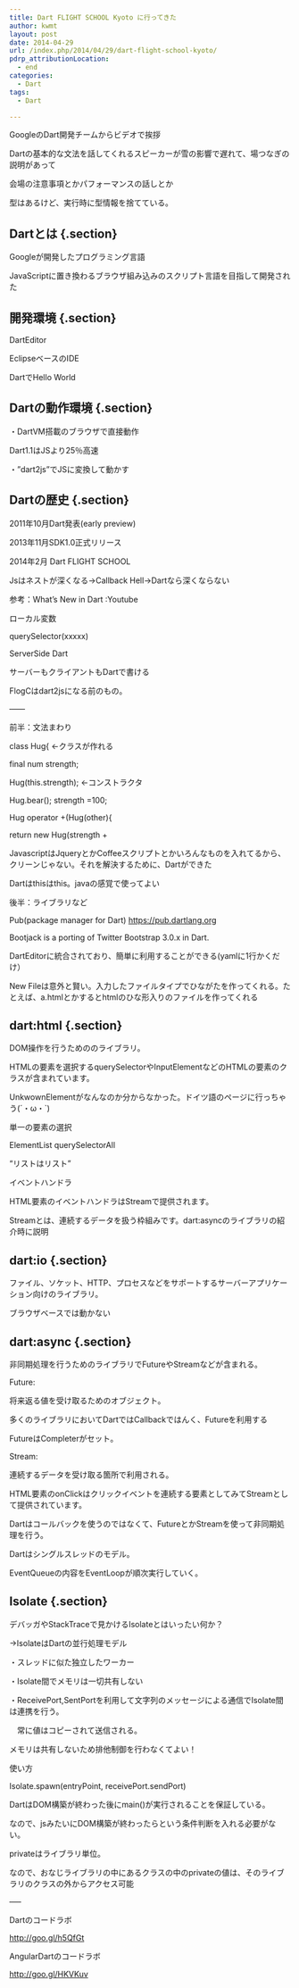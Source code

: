 ```yaml
---
title: Dart FLIGHT SCHOOL Kyoto に行ってきた
author: kwmt
layout: post
date: 2014-04-29
url: /index.php/2014/04/29/dart-flight-school-kyoto/
pdrp_attributionLocation:
  - end
categories:
  - Dart
tags:
  - Dart

---
```

GoogleのDart開発チームからビデオで挨拶

Dartの基本的な文法を話してくれるスピーカーが雪の影響で遅れて、場つなぎの説明があって
  
会場の注意事項とかパフォーマンスの話しとか

型はあるけど、実行時に型情報を捨てている。

## Dartとは {.section}

Googleが開発したプログラミング言語
  
JavaScriptに置き換わるブラウザ組み込みのスクリプト言語を目指して開発された

## 開発環境 {.section}

DartEditor
  
EclipseベースのIDE

DartでHello World

## Dartの動作環境 {.section}

・DartVM搭載のブラウザで直接動作
    
Dart1.1はJSより25％高速
  
・&#8221;dart2js&#8221;でJSに変換して動かす

## Dartの歴史 {.section}

2011年10月Dart発表(early preview)
  
2013年11月SDK1.0正式リリース
  
2014年2月 Dart FLIGHT SCHOOL

Jsはネストが深くなる→Callback Hell→Dartなら深くならない
  
参考：What&#8217;s New in Dart :Youtube

ローカル変数
  
querySelector(xxxxx)

ServerSide Dart
  
サーバーもクライアントもDartで書ける

FlogCはdart2jsになる前のもの。

&#8212;&#8212;
  
前半：文法まわり
  
class Hug{ ←クラスが作れる
   
final num strength;
   
Hug(this.strength); ←コンストラクタ

Hug.bear(); strength =100;

Hug operator +(Hug(other){
     
return new Hug(strength + 

JavascriptはJqueryとかCoffeeスクリプトとかいろんなものを入れてるから、クリーンじゃない。それを解決するために、Dartができた

Dartはthisはthis。javaの感覚で使ってよい

後半：ライブラリなど
  
Pub(package manager for Dart) https://pub.dartlang.org
  
Bootjack is a porting of Twitter Bootstrap 3.0.x in Dart.

DartEditorに統合されており、簡単に利用することができる(yamlに1行かくだけ）

New Fileは意外と賢い。入力したファイルタイプでひながたを作ってくれる。たとえば、a.htmlとかするとhtmlのひな形入りのファイルを作ってくれる

## dart:html {.section}

DOM操作を行うためののライブラリ。
  
HTMLの要素を選択するquerySelectorやInputElementなどのHTMLの要素のクラスが含まれています。

UnkwownElementがなんなのか分からなかった。ドイツ語のページに行っちゃう(´・ω・\`)
  
単一の要素の選択
  
ElementList querySelectorAll
  
&#8220;リストはリスト&#8221;

イベントハンドラ
  
HTML要素のイベントハンドラはStreamで提供されます。
  
Streamとは、連続するデータを扱う枠組みです。dart:asyncのライブラリの紹介時に説明

## dart:io {.section}

ファイル、ソケット、HTTP、プロセスなどをサポートするサーバーアプリケーション向けのライブラリ。
  
ブラウザベースでは動かない

## dart:async {.section}

非同期処理を行うためのライブラリでFutureやStreamなどが含まれる。

Future:
  
将来返る値を受け取るためのオブジェクト。
  
多くのライブラリにおいてDartではCallbackではんく、Futureを利用する

FutureはCompleterがセット。

Stream:
  
連続するデータを受け取る箇所で利用される。
  
HTML要素のonClickはクリックイベントを連続する要素としてみてStreamとして提供されています。

Dartはコールバックを使うのではなくて、FutureとかStreamを使って非同期処理を行う。

Dartはシングルスレッドのモデル。
  
EventQueueの内容をEventLoopが順次実行していく。

## Isolate {.section}

デバッガやStackTraceで見かけるIsolateとはいったい何か？
  
→IsolateはDartの並行処理モデル

・スレッドに似た独立したワーカー
  
・Isolate間でメモリは一切共有しない
  
・ReceivePort,SentPortを利用して文字列のメッセージによる通信でIsolate間は連携を行う。
  
　常に値はコピーされて送信される。

メモリは共有しないため排他制御を行わなくてよい！

使い方
  
Isolate.spawn(entryPoint, receivePort.sendPort)

DartはDOM構築が終わった後にmain()が実行されることを保証している。
  
なので、jsみたいにDOM構築が終わったらという条件判断を入れる必要がない。

privateはライブラリ単位。
  
なので、おなじライブラリの中にあるクラスの中のprivateの値は、そのライブラリのクラスの外からアクセス可能

&#8212;&#8211;
  
Dartのコードラボ
  
http://goo.gl/h5QfGt

AngularDartのコードラボ
  
http://goo.gl/HKVKuv